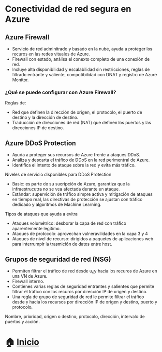 # Conectividad de red segura en Azure

##  Azure Firewall

* Servicio de red adminitrado y basado en la nube, ayuda a proteger los recuros en las
redes vituales de Azure.
* Firewall con estado, análisa el conexto completo de una conexión de red.
* Incluye alta disponibilidad y escalabilidad sin restricciones, reglas
de filtrado entrante y saliente, compotibilidad con DNAT y registro de Azure Monitor.

### ¿Qué se puede configurar con Azure Firewall?
Reglas de:
* Red que definen la dirección de origen, el protocolo, el puerto de destino y 
la dirección de destino.
* Traducción de direcciones de red (NAT) que definen los puertos y las direcciones
 IP de destino. 

##  Azure DDoS Protection
* Ayuda a proteger sus recursos de Azure frente a ataques DDoS.
* Análiza y descarta el tráfico de DDoS en la red perimentral de Azure.
* Identifica el intento de ataque sobre la red y evita más tráfico.

Niveles de servicio disponibles para DDoS Protection
* Basic: es parte de su sucripción de Azure, garantiza que la infraestrucutra 
no se vea afectada durante un ataque.
* Estándar: supervición de tráfico simpre activa y mitigación de ataques 
en tiempo real, las directivas de protección se ajustan con tráfico dedicado y 
algoritmos de Machine Learning.

Tipos de ataques que ayuda a evitra

* Ataques volumétrico: desborar la capa de red con tráfico aparentemente legítimo.
* Ataques de protocolo: aprovechan vulneravilidades en la capa 3 y 4 
* Ataques de nivel de recurso: dirigidos a paquetes de aplicaciones web para interrumpir
la trasmición de datos entre host.

## Grupos de seguridad de red (NSG)
* Permiten filtrar el tráfico de red desde u¿y hacia los recuros de Azure en una VN 
de Azure.
* Firewall interno.
* Contienes varias reglas de seguridad entrantes y salientes que permite filtrar el 
tráfico con los recuros por dirección IP de origen y destino.
* Una regla de grupo de seguridad de red le permite filtrar el tráfico desde y hacia los recursos por dirección IP de origen y destino, puerto y protocolo.



Nombre, prioridad, origen o destino, protocolo, dirección, intervalo de puertos y acción.

# :house: [Inicio](https://github.com/JazminQuino/SummerCloud-Grupo-2)